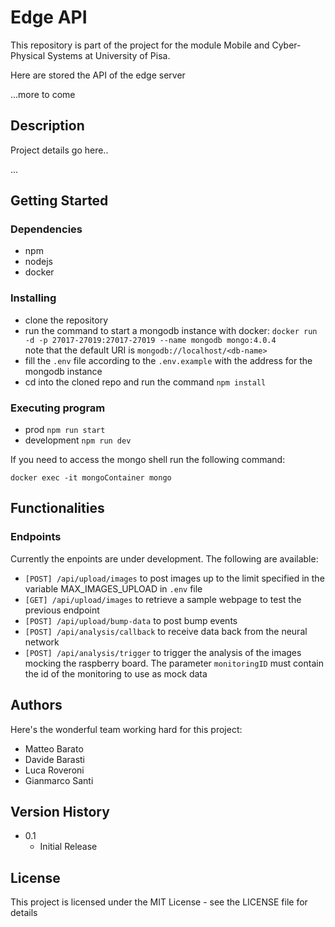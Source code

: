 # Edge API

This repository is part of the project for the module Mobile and Cyber-Physical Systems at University of Pisa.

Here are stored the API of the edge server

...more to come

## Description

Project details go here..

...

## Getting Started

### Dependencies

* npm 
* nodejs 
* docker

### Installing

* clone the repository
* run the command to start a mongodb instance with docker: ```docker run -d -p 27017-27019:27017-27019 --name mongodb mongo:4.0.4```  
note that the default URI is ```mongodb://localhost/<db-name>```
* fill the ```.env``` file according to the ```.env.example``` with the address for the mongodb instance
* cd into the cloned repo and run the command ```npm install```

### Executing program

* prod ```npm run start```
* development ```npm run dev```

If you need to access the mongo shell run the following command:

```docker exec -it mongoContainer mongo```


## Functionalities
### Endpoints
Currently the enpoints are under development. The following are available:
* ```[POST] /api/upload/images``` to post images up to the limit specified in the variable MAX_IMAGES_UPLOAD in ```.env``` file
* ```[GET] /api/upload/images``` to retrieve a sample webpage to test the previous endpoint
* ```[POST] /api/upload/bump-data``` to post bump events
* ```[POST] /api/analysis/callback``` to receive data back from the neural network
* ```[POST] /api/analysis/trigger``` to trigger the analysis of the images mocking the raspberry board. The parameter ```monitoringID``` must contain the id of the monitoring to use as mock data

## Authors

Here's the wonderful team working hard for this project:
* Matteo Barato
* Davide Barasti
* Luca Roveroni
* Gianmarco Santi

## Version History

* 0.1
    * Initial Release

## License

This project is licensed under the MIT License - see the LICENSE file for details
